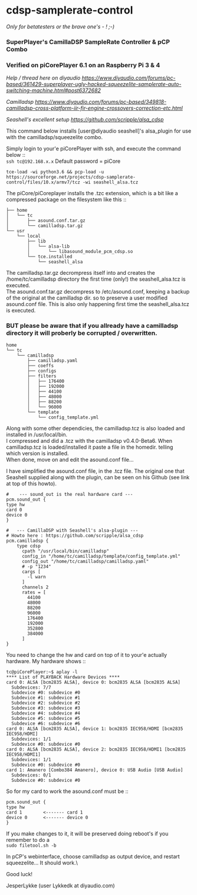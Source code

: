 # cdsp-samplerate-control
*Only for betatesters or the brave one's - ! ;-)*

### SuperPlayer's CamillaDSP SampleRate Controller & pCP Combo
### Verified on piCorePlayer 6.1 on an Raspberry Pi 3 & 4

*Help / thread here on diyaudio https://www.diyaudio.com/forums/pc-based/361429-superplayer-ugly-hacked-squeezelite-samplerate-auto-switching-machine.html#post6372682*

*Camilladsp https://www.diyaudio.com/forums/pc-based/349818-camilladsp-cross-platform-iir-fir-engine-crossovers-correction-etc.html*

*Seashell's excellent setup https://github.com/scripple/alsa_cdsp*

This command below installs [user@diyaudio seashell]'s alsa_plugin for use with the camilladsp/squeezelite combo.

Simply login to your'e piCorePlayer with ssh, and execute the command below ::\
```ssh tc@192.168.x.x``` Default password = piCore

```tce-load -wi python3.6 && pcp-load -u https://sourceforge.net/projects/cdsp-samplerate-control/files/10.x/armv7/tcz -wi seashell_alsa.tcz```

The piCore/piCoreplayer installs the .tzc extension, which is a bit like a compressed package on the filesystem like this ::
```
├── home
│   └── tc
│       ├── asound.conf.tar.gz
│       └── camilladsp.tar.gz
└── usr
    └── local
        ├── lib
        │   └── alsa-lib
        │       └── libasound_module_pcm_cdsp.so
        └── tce.installed
            └── seashell_alsa
```
The camilladsp.tar.gz decrompress itself into and creates the /home/tc/camilladsp directory the first time (only!) the seashell_alsa.tcz is executed.\
The asound.conf.tar.gz decompress to /etc/asound.conf, keeping a backup of the original at the camilladsp dir. so to preserve a user modified\
asound.conf file. This is also only happening first time the seashell_alsa.tcz is executed.

### BUT please be aware that if you allready have a camilladsp directory it will proberly be corrupted / overwritten.

```
home
└── tc
    └── camilladsp
        ├── camilladsp.yaml
        ├── coeffs
        ├── configs
        ├── filters
        │   ├── 176400
        │   ├── 192000
        │   ├── 44100
        │   ├── 48000
        │   ├── 88200
        │   └── 96000
        └── template
            └── config_template.yml
```
Along with some other dependicies, the camilladsp.tcz is also loaded and installed in /usr/local/bin.\
I compressed and did a .tcz with the camilladsp v0.4.0-Beta6. When camilladsp.tcz is loaded/installed it paste a file in the homedir. telling\
which version is installed.\
When done, move on and edit the asound.conf file...

I have simplified the asound.conf file, in the .tcz file.
The original one that Seashell supplied along with the plugin, can be seen on his Github (see link at top of this howto).
```
#    --- sound_out is the real hardware card ---
pcm.sound_out {
type hw
card 0
device 0
}

#   --- CamillaDSP with Seashell's alsa-plugin ---
# Howto here : https://github.com/scripple/alsa_cdsp 
pcm.camilladsp {
    type cdsp
      cpath "/usr/local/bin/camilladsp"
      config_in "/home/tc/camilladsp/template/config_template.yml"
      config_out "/home/tc/camilladsp/camilladsp.yaml"
      # -p "1234"
      cargs [
        -l warn
      ]
      channels 2
      rates = [
        44100 
        48000 
        88200 
        96000
        176400
        192000
        352800
        384000
      ]
}
```
You need to change the hw and card on top of it to your'e actually hardware.
My hardware shows ::
```
tc@piCorePlayer:~$ aplay -l
**** List of PLAYBACK Hardware Devices ****
card 0: ALSA [bcm2835 ALSA], device 0: bcm2835 ALSA [bcm2835 ALSA]
  Subdevices: 7/7
  Subdevice #0: subdevice #0
  Subdevice #1: subdevice #1
  Subdevice #2: subdevice #2
  Subdevice #3: subdevice #3
  Subdevice #4: subdevice #4
  Subdevice #5: subdevice #5
  Subdevice #6: subdevice #6
card 0: ALSA [bcm2835 ALSA], device 1: bcm2835 IEC958/HDMI [bcm2835 IEC958/HDMI]
  Subdevices: 1/1
  Subdevice #0: subdevice #0
card 0: ALSA [bcm2835 ALSA], device 2: bcm2835 IEC958/HDMI1 [bcm2835 IEC958/HDMI1]
  Subdevices: 1/1
  Subdevice #0: subdevice #0
card 1: Amanero [Combo384 Amanero], device 0: USB Audio [USB Audio]
  Subdevices: 0/1
  Subdevice #0: subdevice #0

```
So for my card to work the asound.conf must be ::
```
pcm.sound_out {
type hw
card 1        <------- card 1
device 0      <------- device 0
}
```

If you make changes to it, it will be preserved doing reboot's if you remember to do a\
```sudo filetool.sh -b```

In pCP's webinterface, choose camilladsp as output device, and restart squeezelite... It should work.\

Good luck!

JesperLykke (user Lykkedk at diyaudio.com)

